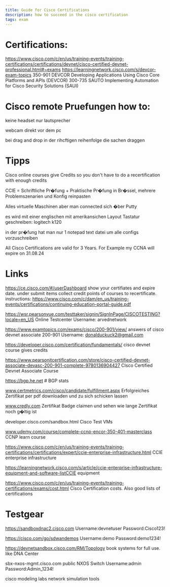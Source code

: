 ```yaml
---
title: Guide for Cisco Certifications
description: how to succeed in the cisco certification 
tags: exam
---
```


# Certifications:
https://www.cisco.com/c/en/us/training-events/training-certifications/certifications/devnet/cisco-certified-devnet-professional.html#~exams
https://learningnetwork.cisco.com/s/devcor-exam-topics
350-901 DEVCOR 	Developing Applications Using Cisco Core Platforms and APIs (DEVCOR) 
300-735 SAUTO 	Implementing Automation for Cisco Security Solutions (SAUI)


# Cisco remote Pruefungen how to:

keine headset nur lautsprecher

webcam direkt vor dem pc

bei drag and drop in der rihcftigen reihenfolge die sachen draggen 


# Tipps
Cisco online courses give Credits so you don't have to do a recertification with enough credits

CCIE = Schriftliche Pr�fung + Praktische Pr�fung in Br�ssel, mehrere Problemszenarien und Konfig reinpasten

Alles virtuelle Maschinen aber man connected sich �ber Putty

es wird mit einer englischen mit amerikansichen Layout Tastatur geschreiben: logitech k120

in der pr�fung hat man nur 1 notepad text datei um alle configs vorzuschreiben

All Cisco Certifications are valid for 3 Years. For Example my CCNA will expire on 31.08.24 

# Links

https://ce.cisco.com/#/userDashboard show your certifiates and expire date. under submit items collect credit points of courses to recertificate. instructions: https://www.cisco.com/c/dam/en_us/training-events/certifications/continuing-education-portal-guide.pdf

https://wsr.pearsonvue.com/testtaker/signin/SignInPage/CISCOTESTING?locale=en_US Online Testcenter Username: arvednetwork

https://www.examtopics.com/exams/cisco/200-901/view/ answers of cisco devnet associate 200-901 Username: donalduckuck2@gmail.com

https://developer.cisco.com/certification/fundamentals/ cisco devnet course gives credits

https://www.pearsonitcertification.com/store/cisco-certified-devnet-associate-devasc-200-901-complete-9780136904427 CIsco Certified Devnet Associate Course

https://bgp.he.net  # BGP stats

www.certmetrics.com/cisco/candidate/fulfillment.aspx Erfolgreiches Zertifikat per pdf downloaden und zu sich schicken lassen

www.credly.com Zertifikat Badge claimen und sehen wie lange Zertifikat noch g�ltig ist

developer.cisco.com/sandbox.html Cisco Test VMs

www.udemy.com/course/complete-ccnp-encor-350-401-masterclass CCNP learn course

https://www.cisco.com/c/en/us/training-events/training-certifications/certifications/expert/ccie-enterprise-infrastructure.html CCIE enterprise infrastructure

https://learningnetwork.cisco.com/s/article/ccie-enterprise-infrastructure-equipment-and-software-listCCIE equipment

https://www.cisco.com/c/en/us/training-events/training-certifications/exams/cost.html Cisco Certification costs. Also good lists of certifications


# Testgear

https://sandboxdnac2.cisco.com Username:devnetuser Password:Cisco123!

https://cisco.com/go/sdwandemos Username:demo Password:demo1234!

https://devnetsandbox.cisco.com/RM/Topology book systems for full use. like DNA Center

sbx-nxos-mgmt.cisco.com public NXOS Switch Username:admin Password:Admin_1234!

cisco modeling labs network simulation tools